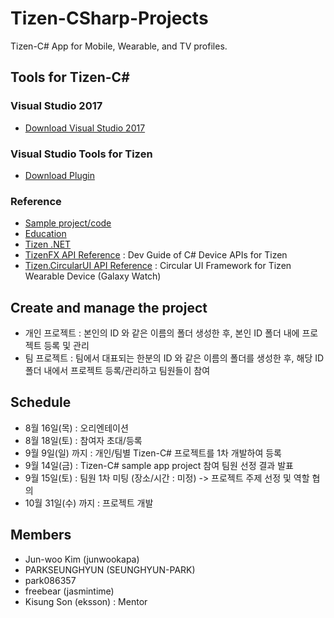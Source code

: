 # Tizen-CSharp-Projects
Tizen-C# App for Mobile, Wearable, and TV profiles.

## Tools for Tizen-C#

### Visual Studio 2017
* [Download Visual Studio 2017](https://www.visualstudio.com/downloads/)

### Visual Studio Tools for Tizen
* [Download Plugin](https://developer.tizen.org/development/visual-studio-tools-tizen/installing-visual-studio-tools-tizen)

### Reference
* [Sample project/code](https://github.com/Samsung/Tizen-CSharp-Samples)
* [Education](http://www.tizenschool.org)
* [Tizen .NET](https://developer.tizen.org/development/api-reference/.net-application)
* [TizenFX API Reference](https://developer.tizen.org/dev-guide/csapi/index.html) : Dev Guide of C# Device APIs for Tizen
* [Tizen.CircularUI API Reference](https://samsung.github.io/Tizen.CircularUI/) : Circular UI Framework for Tizen Wearable Device (Galaxy Watch)



## Create and manage the project

- 개인 프로젝트 : 본인의 ID 와 같은 이름의 폴더 생성한 후, 본인 ID 폴더 내에 프로젝트 등록 및 관리
- 팀 프로젝트 : 팀에서 대표되는 한분의 ID 와 같은 이름의 폴더를 생성한 후, 해당 ID 폴더 내에서 프로젝트 등록/관리하고 팀원들이 참여

## Schedule

- 8월 16일(목) : 오리엔테이션
- 8월 18일(토) : 참여자 초대/등록
- 9월 9일(일) 까지 : 개인/팀별 Tizen-C# 프로젝트를 1차 개발하여 등록
- 9월 14일(금) : Tizen-C# sample app project 참여 팀원 선정 결과 발표
- 9월 15일(토) : 팀원 1차 미팅 (장소/시간 : 미정) -> 프로젝트 주제 선정 및 역할 협의
- 10월 31일(수) 까지 : 프로젝트 개발

## Members

- Jun-woo Kim (junwookapa)
- PARKSEUNGHYUN (SEUNGHYUN-PARK)
- park086357
- freebear (jasmintime)
- Kisung Son (eksson) : Mentor
